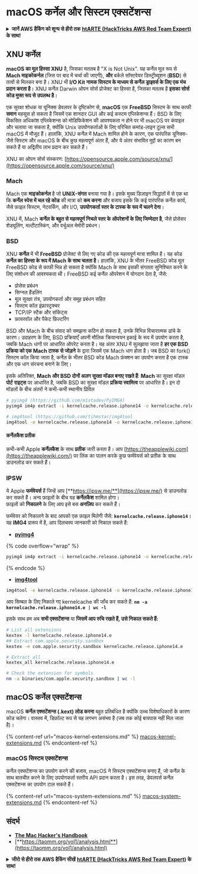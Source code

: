 # macOS कर्नेल और सिस्टम एक्सटेंशन्स

<details>

<summary><strong>जानें AWS हैकिंग को शून्य से हीरो तक</strong> <a href="https://training.hacktricks.xyz/courses/arte"><strong>htARTE (HackTricks AWS Red Team Expert)</strong></a><strong> के साथ!</strong></summary>

HackTricks का समर्थन करने के अन्य तरीके:

* अगर आप चाहते हैं कि आपकी **कंपनी HackTricks में विज्ञापित हो** या **HackTricks को PDF में डाउनलोड करें** तो [**सब्सक्रिप्शन प्लान्स देखें**](https://github.com/sponsors/carlospolop)!
* [**आधिकारिक PEASS और HackTricks स्वैग**](https://peass.creator-spring.com) प्राप्त करें
* [**The PEASS Family**](https://opensea.io/collection/the-peass-family) का खोज करें, हमारा विशेष [**NFTs**](https://opensea.io/collection/the-peass-family) संग्रह
* **शामिल हों** 💬 [**डिस्कॉर्ड समूह**](https://discord.gg/hRep4RUj7f) या [**टेलीग्राम समूह**](https://t.me/peass) या हमें **ट्विटर** 🐦 [**@carlospolopm**](https://twitter.com/hacktricks_live)** पर फॉलो** करें।
* **अपने हैकिंग ट्रिक्स साझा करें द्वारा PRs सबमिट करके** [**HackTricks**](https://github.com/carlospolop/hacktricks) और [**HackTricks Cloud**](https://github.com/carlospolop/hacktricks-cloud) github repos में।

</details>

## XNU कर्नेल

**macOS का मूल हिस्सा XNU** है, जिसका मतलब है "X is Not Unix". यह कर्नेल मूल रूप से **Mach माइक्रोकर्नल** (जिस पर बाद में चर्चा की जाएगी), **और** बर्कले सॉफ्टवेयर डिस्ट्रीब्यूशन (**BSD**) से तत्वों से मिलकर बना है। XNU भी **I/O Kit नामक सिस्टम के माध्यम से कर्नेल ड्राइवर्स के लिए एक मंच प्रदान करता है**। XNU कर्नेल Darwin ओपन सोर्स प्रोजेक्ट का हिस्सा है, जिसका मतलब है **इसका सोर्स कोड मुफ्त रूप से उपलब्ध है**।

एक सुरक्षा शोधक या यूनिक्स डेवलपर के दृष्टिकोण से, **macOS** एक **FreeBSD** सिस्टम के साथ काफी **समान** महसूस हो सकता है जिसमें एक शानदार GUI और कई कस्टम एप्लिकेशन्स हैं। BSD के लिए विकसित अधिकांश एप्लिकेशन्स को मोडिफिकेशन की आवश्यकता न होने पर भी macOS पर कंपाइल और चलाया जा सकता है, क्योंकि Unix उपयोगकर्ताओं के लिए परिचित कमांड-लाइन टूल्स सभी macOS में मौजूद हैं। हालांकि, XNU कर्नेल में Mach शामिल होने के कारण, एक पारंपरिक यूनिक्स-जैसे सिस्टम और macOS के बीच कुछ महत्वपूर्ण अंतर हैं, और ये अंतर संभावित मुद्दों का कारण बन सकते हैं या अद्वितीय लाभ प्रदान कर सकते हैं।

XNU का ओपन सोर्स संस्करण: [https://opensource.apple.com/source/xnu/](https://opensource.apple.com/source/xnu/)

### Mach

Mach एक **माइक्रोकर्नल** है जो **UNIX-संगत** बनाया गया है। इसके मुख्य डिज़ाइन सिद्धांतों में से एक था कि **कर्नेल स्पेस में चल रहे कोड** की मात्रा को **कम करना** और बजाय इसके कि कई पारंपरिक कर्नेल कार्य, जैसे फ़ाइल सिस्टम, नेटवर्किंग, और I/O, **उपयोगकर्ता स्तर के टास्क के रूप में चलने देना**।

XNU में, Mach **कर्नेल के बहुत से महत्वपूर्ण निचले स्तर के ऑपरेशनों के लिए जिम्मेदार है**, जैसे प्रोसेसर शेड्यूलिंग, मल्टीटास्किंग, और वर्चुअल मेमोरी प्रबंधन।

### BSD

XNU **कर्नेल** में भी **FreeBSD** प्रोजेक्ट से लिए गए कोड की एक महत्वपूर्ण मात्रा शामिल है। यह कोड **कर्नेल का हिस्सा के रूप में Mach के साथ चलता है**। हालांकि, XNU के भीतर FreeBSD कोड मूल FreeBSD कोड से काफी भिन्न हो सकता है क्योंकि Mach के साथ इसकी संगतता सुनिश्चित करने के लिए संशोधन की आवश्यकता थी। FreeBSD कई कर्नेल ऑपरेशन में योगदान देता है, जैसे:

* प्रोसेस प्रबंधन
* सिग्नल हैंडलिंग
* मूल सुरक्षा तंत्र, उपयोगकर्ता और समूह प्रबंधन सहित
* सिस्टम कॉल इंफ्रास्ट्रक्चर
* TCP/IP स्टैक और सॉकेट्स
* फ़ायरवॉल और पैकेट फ़िल्टरिंग

BSD और Mach के बीच संवाद को समझना कठिन हो सकता है, उनके विभिन्न विचारात्मक ढांचे के कारण। उदाहरण के लिए, BSD प्रक्रियाएँ अपनी मौलिक क्रियान्वयन इकाई के रूप में उपयोग करता है, जबकि Mach धागों पर आधारित ऑपरेट करता है। यह अंतर XNU में सुलझाया जाता है **हर एक BSD प्रक्रिया को एक Mach टास्क से जोड़ने** के द्वारा जिसमें एक Mach धाग होता है। जब BSD का fork() सिस्टम कॉल किया जाता है, कर्नेल के भीतर BSD कोड Mach फ़ंक्शन का उपयोग करता है एक टास्क और एक धाग संरचना बनाने के लिए।

इसके अतिरिक्त, **Mach और BSD दोनों अलग सुरक्षा मॉडल बनाए रखते हैं**: **Mach** का सुरक्षा मॉडल **पोर्ट राइट्स** पर आधारित है, जबकि BSD का सुरक्षा मॉडल **प्रक्रिया स्वामित्व** पर आधारित है। इन दो मॉडलों के बीच अंतरों ने कभी-कभी स्थानीय प्रिविल
```bash
# pyimg4 (https://github.com/m1stadev/PyIMG4)
pyimg4 im4p extract -i kernelcache.release.iphone14 -o kernelcache.release.iphone14.e

# img4tool (https://github.com/tihmstar/img4tool
img4tool -e kernelcache.release.iphone14 -o kernelcache.release.iphone14.e
```
#### कर्नेलकैश प्रतीक

कभी-कभी Apple **कर्नेलकैश** के साथ **प्रतीक** जारी करता है। आप [https://theapplewiki.com](https://theapplewiki.com/) पर लिंक का पालन करके कुछ फर्मवेयर्स को प्रतीक के साथ डाउनलोड कर सकते हैं।

### IPSW

ये Apple **फर्मवेयर्स** हैं जिन्हें आप [**https://ipsw.me/**](https://ipsw.me/) से डाउनलोड कर सकते हैं। अन्य फ़ाइलों के बीच यह **कर्नेलकैश** शामिल होगा।\
फ़ाइलों को **निकालने** के लिए आप इसे बस **अनज़िप** कर सकते हैं।

फर्मवेयर को निकालने के बाद आपको एक फ़ाइल मिलेगी जैसे: **`kernelcache.release.iphone14`**। यह **IMG4** प्रारूप में है, आप दिलचस्प जानकारी को निकाल सकते हैं:

* [**pyimg4**](https://github.com/m1stadev/PyIMG4)

{% code overflow="wrap" %}
```bash
pyimg4 im4p extract -i kernelcache.release.iphone14 -o kernelcache.release.iphone14.e
```
{% endcode %}

* [**img4tool**](https://github.com/tihmstar/img4tool)
```bash
img4tool -e kernelcache.release.iphone14 -o kernelcache.release.iphone14.e
```
आप सिम्बल के लिए निकाले गए kernelcache की जाँच कर सकते हैं: **`nm -a kernelcache.release.iphone14.e | wc -l`**

इसके साथ हम अब **सभी एक्सटेंशन्स** या **जिसमें आप रुचि रखते हैं, उसे निकाल सकते हैं:**
```bash
# List all extensions
kextex -l kernelcache.release.iphone14.e
## Extract com.apple.security.sandbox
kextex -e com.apple.security.sandbox kernelcache.release.iphone14.e

# Extract all
kextex_all kernelcache.release.iphone14.e

# Check the extension for symbols
nm -a binaries/com.apple.security.sandbox | wc -l
```
## macOS कर्नेल एक्सटेंशन्स

macOS **कर्नेल एक्सटेंशन्स (.kext) लोड करना** बहुत प्रतिबंधित है क्योंकि उच्च विशेषाधिकारों के कारण कोड चलेगा। वास्तव में, डिफ़ॉल्ट रूप से यह लगभग असंभव है (जब तक कोई बायपास नहीं मिल जाता है)।

{% content-ref url="macos-kernel-extensions.md" %}
[macos-kernel-extensions.md](macos-kernel-extensions.md)
{% endcontent-ref %}

### macOS सिस्टम एक्सटेंशन्स

कर्नेल एक्सटेंशन्स का उपयोग करने की बजाय, macOS ने सिस्टम एक्सटेंशन्स बनाए हैं, जो कर्नेल के साथ बातचीत करने के लिए उपयोगकर्ता स्तरीय API प्रदान करता है। इस तरह, डेवलपर्स कर्नेल एक्सटेंशन्स का उपयोग टाल सकते हैं।

{% content-ref url="macos-system-extensions.md" %}
[macos-system-extensions.md](macos-system-extensions.md)
{% endcontent-ref %}

## संदर्भ

* [**The Mac Hacker's Handbook**](https://www.amazon.com/-/es/Charlie-Miller-ebook-dp-B004U7MUMU/dp/B004U7MUMU/ref=mt\_other?\_encoding=UTF8\&me=\&qid=)
* [**https://taomm.org/vol1/analysis.html**](https://taomm.org/vol1/analysis.html)

<details>

<summary><strong>जीरो से हीरो तक AWS हैकिंग सीखें</strong> <a href="https://training.hacktricks.xyz/courses/arte"><strong>htARTE (HackTricks AWS Red Team Expert)</strong></a><strong> के साथ!</strong></summary>

HackTricks का समर्थन करने के अन्य तरीके:

* यदि आप अपनी कंपनी का विज्ञापन HackTricks में देखना चाहते हैं या **HackTricks को PDF में डाउनलोड** करना चाहते हैं तो [**सब्सक्रिप्शन प्लान्स**](https://github.com/sponsors/carlospolop) देखें!
* [**आधिकारिक PEASS & HackTricks स्वैग**](https://peass.creator-spring.com) प्राप्त करें
* हमारे विशेष [**NFTs**](https://opensea.io/collection/the-peass-family) कलेक्शन, [**The PEASS Family**](https://opensea.io/collection/the-peass-family) खोजें
* **शामिल हों** 💬 [**डिस्कॉर्ड समूह**](https://discord.gg/hRep4RUj7f) या [**टेलीग्राम समूह**](https://t.me/peass) या हमें **ट्विटर** 🐦 [**@carlospolopm**](https://twitter.com/hacktricks_live) पर **फॉलो** करें।
* **हैकिंग ट्रिक्स साझा करें** द्वारा **पीआर** सबमिट करके [**HackTricks**](https://github.com/carlospolop/hacktricks) और [**HackTricks Cloud**](https://github.com/carlospolop/hacktricks-cloud) github रेपो का समर्थन करें।

</details>
